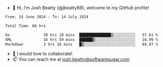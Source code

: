 - 👋 Hi, I’m Josh Beatty (@jbeatty88), welcome to my GitHub profile!

<!--START_SECTION:waka-->

```txt
From: 14 June 2024 - To: 14 July 2024

Total Time: 68 hrs

Go               39 hrs 10 mins  ██████████████▒░░░░░░░░░░   57.61 %
XML              16 hrs 59 mins  ██████▒░░░░░░░░░░░░░░░░░░   24.99 %
Markdown         3 hrs 18 mins   █▒░░░░░░░░░░░░░░░░░░░░░░░   04.87 %
```

<!--END_SECTION:waka-->

- 💞️ I would love to collaborate!
- 📫 You can reach me at josh.beatty@softwaresugar.com

<!---
jbeatty88/jbeatty88 is a ✨ special ✨ repository because its `README.md` (this file) appears on your GitHub profile.
You can click the Preview link to take a look at your changes.
--->
